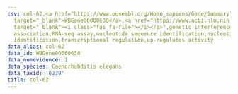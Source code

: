 ```yaml
---
csv: col-62,<a href="https://www.ensembl.org/Homo_sapiens/Gene/Summary?db=core;g=WBGene00000638"
  target="_blank">WBGene00000638</a>,<a href="https://www.ncbi.nlm.nih.gov/pubmed/27496166"
  target="_blank"><i class="fas fa-file"></i></a>",genetic interference,functional
  association,RNA-seq assay,nucleotide sequence identification,nucleotide sequence
  identification,transcriptional regulation,up-regulates activity
data_alias: col-62
data_id: WBGene00000638
data_numevidence: 1
data_species: Caenorhabditis elegans
data_taxid: '6239'
title: col-62
---
```

